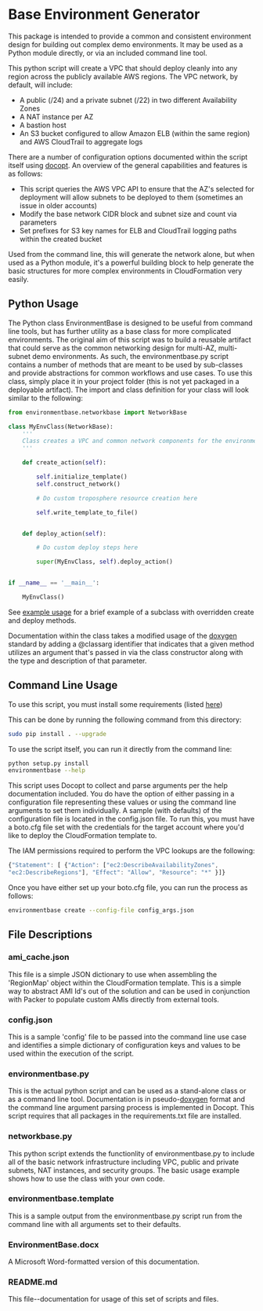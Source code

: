 # Base Environment Generator

This package is intended to provide a common and consistent environment design
for building out complex demo environments. It may be used as a Python module
directly, or via an included command line tool.

This python script will create a VPC that should deploy cleanly into any region
across the publicly available AWS regions.  The VPC network, by default, will
include:

* A public (/24) and a private subnet (/22) in two different Availability Zones
* A NAT instance per AZ
* A bastion host
* An S3 bucket configured to allow Amazon ELB (within the same region) and AWS
  CloudTrail to aggregate logs

There are a number of configuration options documented within the script itself
using [docopt](http://docopt.org). An overview of the general capabilities and
features is as follows:

* This script queries the AWS VPC API to ensure that the AZ's selected for
  deployment will allow subnets to be deployed to them (sometimes an issue in
  older accounts)
* Modify the base network CIDR block and subnet size and count via parameters
* Set prefixes for S3 key names for ELB and CloudTrail logging paths within the
  created bucket

Used from the command line, this will generate the network alone, but when used
as a Python module, it's a powerful building block to help generate the basic
structures for more complex environments in CloudFormation very easily.

## Python Usage

The Python class EnvironmentBase is designed to be useful from command line
tools, but has further utility as a base class for more complicated
environments. The original aim of this script was to build a reusable artifact
that could serve as the common networking design for multi-AZ, multi-subnet
demo environments. As such, the environmentbase.py script contains a number of
methods that are meant to be used by sub-classes and provide abstractions for
common workflows and use cases. To use this class, simply place it in your
project folder (this is not yet packaged in a deployable artifact). The import
and class definition for your class will look similar to the following:

```python
from environmentbase.networkbase import NetworkBase

class MyEnvClass(NetworkBase):
    '''
    Class creates a VPC and common network components for the environment
    '''

    def create_action(self):

        self.initialize_template()
        self.construct_network()

        # Do custom troposphere resource creation here

        self.write_template_to_file()


    def deploy_action(self):

        # Do custom deploy steps here

        super(MyEnvClass, self).deploy_action()


if __name__ == '__main__':

    MyEnvClass()
```

See [example usage](docs/usage.rst) for a brief example of a subclass with overridden create and deploy methods.

Documentation within the class takes a modified usage of the
[doxygen](http://www.stack.nl/~dimitri/doxygen/manual/docblocks.html#pythonblocks)
standard by adding a @classarg identifier that indicates that a given method
utilizes an argument that's passed in via the class constructor along with the
type and description of that parameter.

## Command Line Usage

To use this script, you must install some requirements (listed  [here](https://github.com/DualSpark/cloudformation-environmentbase/blob/master/setup.py#L64))

This can be done by running the following command from this directory:

```bash
sudo pip install . --upgrade
```

To use the script itself, you can run it directly from the command line:

```bash
python setup.py install
environmentbase --help
```

This script uses Docopt to collect and parse arguments per the help
documentation included. You do have the option of either passing in
a configuration file representing these values or using the command line
arguments to set them individually. A sample (with defaults) of the
configuration file is located in the config.json file. To run this, you
must have a boto.cfg file set with the credentials for the target account where
you'd like to deploy the CloudFormation template to.

The IAM permissions required to perform the VPC lookups are the following:

```javascript
{"Statement": [ {"Action": ["ec2:DescribeAvailabilityZones",
"ec2:DescribeRegions"], "Effect": "Allow", "Resource": "*" }]}
```

Once you have either set up your boto.cfg file, you can run the process as follows:

```bash
environmentbase create --config-file config_args.json
```

## File Descriptions

### ami_cache.json

This file is a simple JSON dictionary to use when assembling the 'RegionMap'
object within the CloudFormation template. This is a simple way to abstract AMI
Id's out of the solution and can be used in conjunction with Packer to populate
custom AMIs directly from external tools.

### config.json

This is a sample 'config' file to be passed into the command line use case and
identifies a simple dictionary of configuration keys and values to be used
within the execution of the script.

### environmentbase.py

This is the actual python script and can be used as a stand-alone class or as
a command line tool. Documentation is in
pseudo-[doxygen](http://www.stack.nl/~dimitri/doxygen/manual/docblocks.html#pythonblocks)
format and the command line argument parsing process is implemented in Docopt.
This script requires that all packages in the requirements.txt file are
installed.

### networkbase.py

This python script extends the functionlity of environmentbase.py to include all of the basic
network infrastructure including VPC, public and private subnets, NAT instances, and security groups.
The basic usage example shows how to use the class with your own code.

### environmentbase.template

This is a sample output from the environmentbase.py script run from the command
line with all arguments set to their defaults.

### EnvironmentBase.docx

A Microsoft Word-formatted version of this documentation.

### README.md

This file--documentation for usage of this set of scripts and files.

